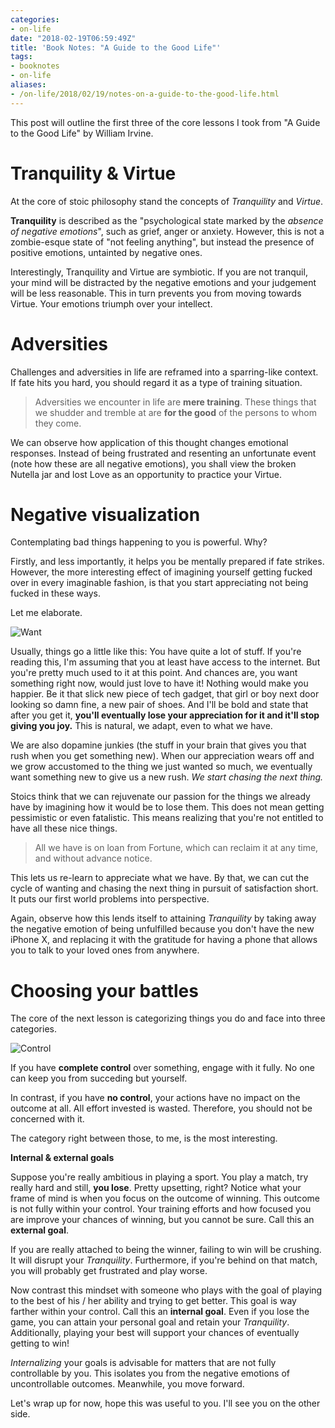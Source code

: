 ```yaml
---
categories:
- on-life
date: "2018-02-19T06:59:49Z"
title: 'Book Notes: "A Guide to the Good Life"'
tags:
- booknotes
- on-life
aliases:
- /on-life/2018/02/19/notes-on-a-guide-to-the-good-life.html
---
```


This post will outline the first three of the core lessons I took from "A Guide to the Good Life" by William Irvine.

# Tranquility & Virtue

At the core of stoic philosophy stand the concepts of _Tranquility_ and _Virtue_.

**Tranquility** is described as the "psychological state marked by the *absence of negative emotions*", such as grief, anger or anxiety.
However, this is not a zombie-esque state of "not feeling anything", but instead the presence of positive emotions, untainted by negative ones.

Interestingly, Tranquility and Virtue are symbiotic. If you are not tranquil, your mind will be distracted by the negative emotions and
your judgement will be less reasonable. This in turn prevents you from moving towards Virtue. Your emotions triumph over your intellect.

# Adversities

Challenges and adversities in life are reframed into a sparring-like context.
If fate hits you hard, you should regard it as a type of training situation.

> Adversities we encounter in life are **mere training**. These things that we shudder and tremble at are **for the good** of the persons to whom they come.

We can observe how application of this thought changes emotional responses.
Instead of being frustrated and resenting an unfortunate event (note how these are all negative emotions), you shall view the broken Nutella jar and lost Love as an opportunity to practice your Virtue.

# Negative visualization

Contemplating bad things happening to you is powerful. Why?

Firstly, and less importantly, it helps you be mentally prepared if fate strikes.
However, the more interesting effect of imagining yourself getting fucked over in every imaginable fashion, is that you start appreciating not being fucked in these ways.

Let me elaborate.

![Want](/assets/img/stoicism/want.png)

Usually, things go a little like this: You have quite a lot of stuff. If you're reading this, I'm assuming that you at least have access to the internet. But you're pretty much used to it at this point. And chances are, you want something right now, would just love to have it! Nothing would make you happier.
Be it that slick new piece of tech gadget, that girl or boy next door looking so damn fine, a new pair of shoes.
And I'll be bold and state that after you get it, **you'll eventually lose your appreciation for it and it'll stop giving you joy.** This is natural, we adapt, even to what we have.

We are also dopamine junkies (the stuff in your brain that gives you that rush when you get something new).
When our appreciation wears off and we grow accustomed to the thing we just wanted so much, we eventually want something new to give us a new rush. *We start chasing the next thing.*

Stoics think that we can rejuvenate our passion for the things we already have by imagining how it would be to lose them.
This does not mean getting pessimistic or even fatalistic. This means realizing that you're not entitled to have all these nice things.

> All we have is on loan from Fortune, which can reclaim it at any time, and without advance notice.

This lets us re-learn to appreciate what we have. By that, we can cut the cycle of wanting and chasing the next thing in pursuit of satisfaction short. It puts our first world problems into perspective.

Again, observe how this lends itself to attaining _Tranquility_ by taking away the negative emotion of being unfulfilled because you don't have the new iPhone X, and replacing it with the gratitude for having a phone that allows you to talk to your loved ones from anywhere.

# Choosing your battles

The core of the next lesson is categorizing things you do and face into three categories.

![Control](/assets/img/stoicism/control.png)

If you have **complete control** over something, engage with it fully. No one can keep you from succeding but yourself.

In contrast, if you have **no control**, your actions have no impact on the outcome at all. All effort invested is wasted. Therefore, you should not be concerned with it.

The category right between those, to me, is the most interesting.

**Internal & external goals**

Suppose you're really ambitious in playing a sport. You play a match, try really hard and still, **you lose**. Pretty upsetting, right?
Notice what your frame of mind is when you focus on the outcome of winning. This outcome is not fully within your control. Your training efforts and how focused you are improve your chances of winning, but you cannot be sure. Call this an **external goal**.

If you are really attached to being the winner, failing to win will be crushing. It will disrupt your _Tranquility_.
Furthermore, if you're behind on that match, you will probably get frustrated and play worse.

Now contrast this mindset with someone who plays with the goal of playing to the best of his / her ability and trying to get better. This goal is way farther within your control. Call this an **internal goal**. Even if you lose the game, you can attain your personal goal and retain your _Tranquility_. Additionally, playing your best will support your chances of eventually getting to win!

_Internalizing_ your goals is advisable for matters that are not fully controllable by you.
This isolates you from the negative emotions of uncontrollable outcomes. Meanwhile, you move forward.

Let's wrap up for now, hope this was useful to you. I'll see you on the other side.
